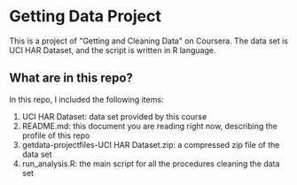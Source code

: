# Getting Data Project
This is a project of "Getting and Cleaning Data" on Coursera. The data set is UCI HAR Dataset, and the script is written in R language.

## What are in this repo?
In this repo, I included the following items:
1. UCI HAR Dataset: data set provided by this course
2. README.md: this document you are reading right now, describing the profile of this repo
3. getdata-projectfiles-UCI HAR Dataset.zip: a compressed zip file of the data set
4. run_analysis.R: the main script for all the procedures cleaning the data set